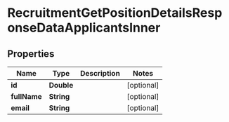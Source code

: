 

# RecruitmentGetPositionDetailsResponseDataApplicantsInner


## Properties

| Name | Type | Description | Notes |
|------------ | ------------- | ------------- | -------------|
|**id** | **Double** |  |  [optional] |
|**fullName** | **String** |  |  [optional] |
|**email** | **String** |  |  [optional] |



